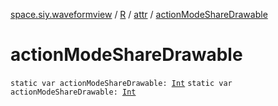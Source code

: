 [space.siy.waveformview](../../index.md) / [R](../index.md) / [attr](index.md) / [actionModeShareDrawable](./action-mode-share-drawable.md)

# actionModeShareDrawable

`static var actionModeShareDrawable: `[`Int`](https://kotlinlang.org/api/latest/jvm/stdlib/kotlin/-int/index.html)
`static var actionModeShareDrawable: `[`Int`](https://kotlinlang.org/api/latest/jvm/stdlib/kotlin/-int/index.html)